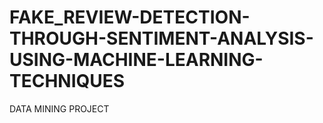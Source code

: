 # FAKE_REVIEW-DETECTION-THROUGH-SENTIMENT-ANALYSIS-USING-MACHINE-LEARNING-TECHNIQUES
DATA MINING PROJECT
